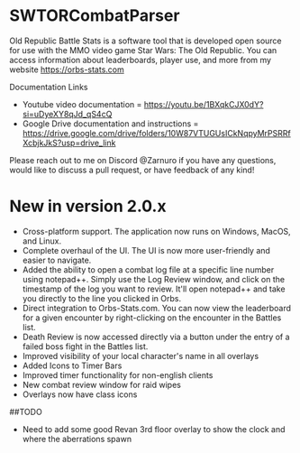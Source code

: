# SWTORCombatParser

Old Republic Battle Stats is a software tool that is developed open source for use with the MMO video game Star Wars: The Old Republic. 
You can access information about leaderboards, player use, and more from my website https://orbs-stats.com

Documentation Links
- Youtube video documentation = https://youtu.be/1BXqkCJX0dY?si=uDyeXY8qJd_qS4cQ
- Google Drive documentation and instructions = https://drive.google.com/drive/folders/10W87VTUGUsICkNqpyMrPSRRfXcbjkJkS?usp=drive_link

Please reach out to me on Discord @Zarnuro if you have any questions, would like to discuss a pull request, or have feedback of any kind! 


# New in version 2.0.x
- Cross-platform support. The application now runs on Windows, MacOS, and Linux.
- Complete overhaul of the UI. The UI is now more user-friendly and easier to navigate.
- Added the ability to open a combat log file at a specific line number using notepad++. Simply use the Log Review window, and click on the timestamp of the log you want to review. It'll open notepad++ and take you directly to the line you clicked in Orbs.
- Direct integration to Orbs-Stats.com. You can now view the leaderboard for a given encounter by right-clicking on the encounter in the Battles list.
- Death Review is now accessed directly via a button under the entry of a failed boss fight in the Battles list.
- Improved visibility of your local character's name in all overlays
- Added Icons to Timer Bars
- Improved timer functionality for non-english clients
- New combat review window for raid wipes
- Overlays now have class icons

##TODO

- Need to add some good Revan 3rd floor overlay to show the clock and where the aberrations spawn




